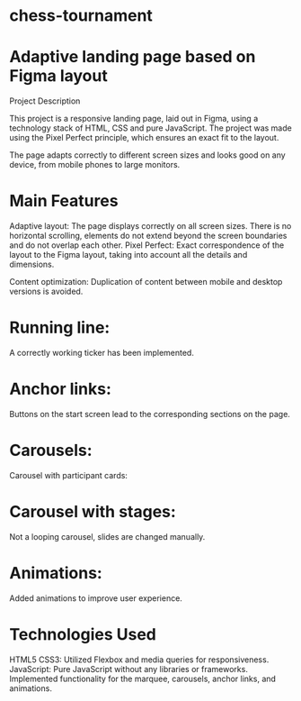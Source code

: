 # chess-tournament
# Adaptive landing page based on Figma layout
Project Description

This project is a responsive landing page, laid out in Figma, using a technology stack of HTML, CSS and pure JavaScript. The project was made using the Pixel Perfect principle, which ensures an exact fit to the layout.

The page adapts correctly to different screen sizes and looks good on any device, from mobile phones to large monitors.

# Main Features

Adaptive layout:
The page displays correctly on all screen sizes.
There is no horizontal scrolling, elements do not extend beyond the screen boundaries and do not overlap each other.
Pixel Perfect:
Exact correspondence of the layout to the Figma layout, taking into account all the details and dimensions.

Content optimization:
Duplication of content between mobile and desktop versions is avoided.

# Running line:
A correctly working ticker has been implemented.

# Anchor links:
Buttons on the start screen lead to the corresponding sections on the page.

# Carousels:
Carousel with participant cards:

# Carousel with stages:
Not a looping carousel, slides are changed manually.

# Animations:
Added animations to improve user experience.

# Technologies Used

HTML5
CSS3: Utilized Flexbox and media queries for responsiveness.
JavaScript: Pure JavaScript without any libraries or frameworks. Implemented functionality for the marquee, carousels, anchor links, and animations.
